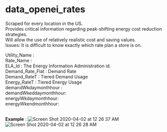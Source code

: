 # data_openei_rates
Scraped for every location in the US. </br>
Provides critical information regarding peak-shifting energy cost reduction strategies. </br>
Will allow the use of relatively realistic cost and saving values. </br>
Issues: It is difficult to know exactly which rate plan a store is on. </br>


Utility_Name : </br>
Rate_Name : </br>
ELA_Id : The Energy Information Administration id.  </br>
Demand_Rate_Flat : Demand Rate </br>
Demand_RateT : Tiered Demand Usage </br>
Energy_RateT : Tiered Energy Usage </br>
demandWkdaymonthhour : </br>
demandWkeddaymonthhour: </br>
energyWkdaymonthhour: </br>
energyWkendmonthhour: </br>
</br>

**Example** : 
![Screen Shot 2020-04-02 at 12 26 37 AM](https://user-images.githubusercontent.com/45865457/78217365-2a6ef100-7479-11ea-8ea2-4fae4d0e2f77.png)
![Screen Shot 2020-04-02 at 12 26 28 AM](https://user-images.githubusercontent.com/45865457/78217378-2e9b0e80-7479-11ea-8d2f-45ce12555d52.png)
